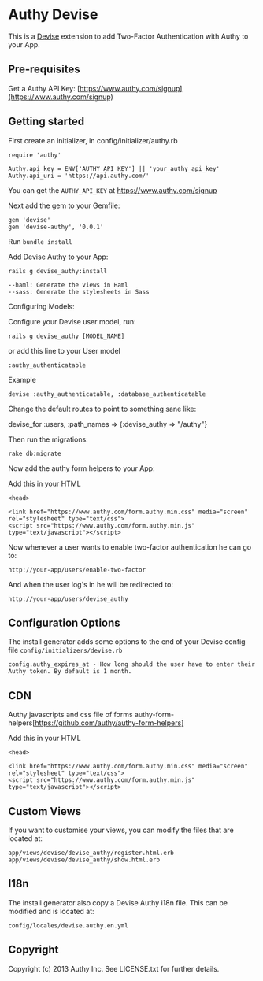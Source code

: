 # Authy Devise

This is a [Devise](https://github.com/plataformatec/devise) extension to add Two-Factor Authentication with Authy to your App.

## Pre-requisites

Get a Authy API Key: [https://www.authy.com/signup](https://www.authy.com/signup)

## Getting started

First create an initializer, in config/initializer/authy.rb

    require 'authy'

    Authy.api_key = ENV['AUTHY_API_KEY'] || 'your_authy_api_key'
    Authy.api_uri = 'https://api.authy.com/'

You can get the `AUTHY_API_KEY` at https://www.authy.com/signup

Next add the gem to your Gemfile:

    gem 'devise'
    gem 'devise-authy', '0.0.1'

Run `bundle install`

Add Devise Authy to your App:

    rails g devise_authy:install

    --haml: Generate the views in Haml
    --sass: Generate the stylesheets in Sass

Configuring Models:

Configure your Devise user model, run:

    rails g devise_authy [MODEL_NAME]

or add this line to your  User model

    :authy_authenticatable

Example

    devise :authy_authenticatable, :database_authenticatable

Change the default routes to point to something sane like:

  devise_for :users, :path_names => {:devise_authy => "/authy"}

Then run the migrations:

    rake db:migrate

Now add the authy form helpers to your App:

Add this in your HTML

    <head>

    <link href="https://www.authy.com/form.authy.min.css" media="screen" rel="stylesheet" type="text/css">
    <script src="https://www.authy.com/form.authy.min.js" type="text/javascript"></script>


Now whenever a user wants to enable two-factor authentication he can go
to:

    http://your-app/users/enable-two-factor

And when the user log's in he will be redirected to:

    http://your-app/users/devise_authy

## Configuration Options

The install generator adds some options to the end of your Devise config file `config/initializers/devise.rb`

    config.authy_expires_at - How long should the user have to enter their Authy token. By default is 1 month.

## CDN

Authy javascripts and css file of forms authy-form-helpers[https://github.com/authy/authy-form-helpers]

Add this in your HTML

    <head>

    <link href="https://www.authy.com/form.authy.min.css" media="screen" rel="stylesheet" type="text/css">
    <script src="https://www.authy.com/form.authy.min.js" type="text/javascript"></script>


## Custom Views

If you want to customise your views, you can modify the files that are located at:

    app/views/devise/devise_authy/register.html.erb
    app/views/devise/devise_authy/show.html.erb

## I18n

The install generator also copy a Devise Authy i18n file. This can be modified and is  located at:

    config/locales/devise.authy.en.yml

## Copyright

Copyright (c) 2013 Authy Inc. See LICENSE.txt for
further details.
